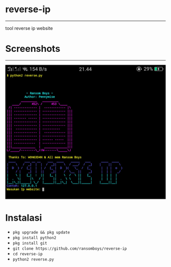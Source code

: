 # reverse-ip
____
tool reverse ip website
# Screenshots
____
![Screenshots](https://github.com/ransomboys/reverse-ip/blob/master/IMG_20200220_035038.jpg)
# Instalasi
* ```pkg upgrade && pkg update ```
* ```pkg install python2 ```
* ```pkg install git```
* ```git clone https://github.com/ransomboys/reverse-ip```
* ```cd reverse-ip ```
* ```python2 reverse.py```
